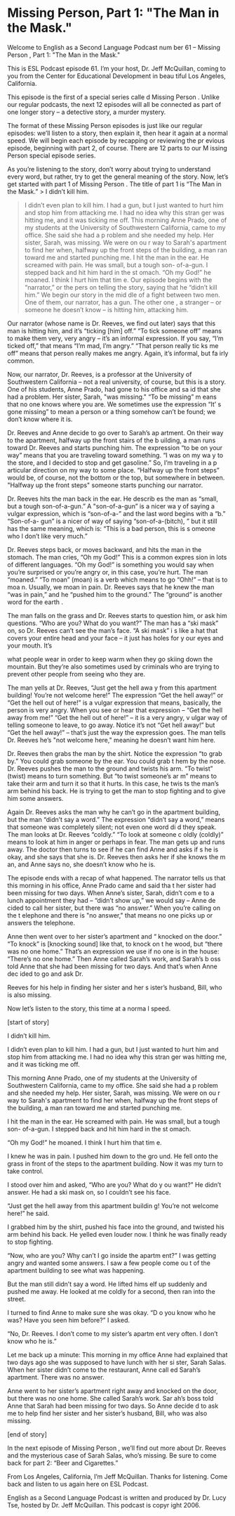 # Missing Person, Part 1: "The Man in the Mask."

Welcome to English as a Second Language Podcast num ber 61 – Missing Person , Part 1: "The Man in the Mask."

This is ESL Podcast episode 61. I’m your host, Dr. Jeff McQuillan, coming to you from the Center for Educational Development in beau tiful Los Angeles, California.

This episode is the first of a special series calle d Missing Person . Unlike our regular podcasts, the next 12 episodes will all be connected as part of one longer story – a detective story, a murder mystery.

The format of these Missing Person  episodes is just like our regular episodes: we’ll listen to a story, then explain it, then hear  it again at a normal speed. We will begin each episode by recapping or reviewing the pr evious episode, beginning with part 2, of course. There are 12 parts to our M issing Person  special episode series.

As you’re listening to the story, don’t worry about  trying to understand every word, but rather, try to get the general meaning of  the story. Now, let’s get started with part 1 of Missing Person . The title of part 1 is “The Man in the Mask.” > I didn’t kill him.
> I didn’t even plan to kill him. I had a gun, but I just wanted to hurt him and stop him from attacking me. I had no idea why this stran ger was hitting me, and it was ticking me off.
> This morning Anne Prado, one of my students at the University of Southwestern California, came to my office. She said she had a p roblem and she needed my help. Her sister, Sarah, was missing. We were on ou r way to Sarah's apartment to find her when, halfway up the front steps of the  building, a man ran toward me and started punching me.
> I hit the man in the ear. He screamed with pain. He  was small, but a tough son- of-a-gun. I stepped back and hit him hard in the st omach.
> “Oh my God!” he moaned. I think I hurt him that tim e.
> Our episode begins with the “narrator,” or the pers on telling the story, saying that he “didn’t kill him.” We begin our story in the mid dle of a fight between two men. One of them, our narrator, has a gun. The other one , a stranger – or someone he doesn’t know – is hitting him, attacking him.

 Our narrator (whose name is Dr. Reeves, we find out  later) says that this man is hitting him, and it’s “ticking [him] off.” “To tick  someone off” means to make them very, very angry – it’s an informal expression. If you say, “I’m ticked off,” that means “I’m mad, I’m angry.” “That person really tic ks me off” means that person really makes me angry. Again, it’s informal, but fa irly common.

Now, our narrator, Dr. Reeves, is a professor at the University of Southwestern California – not a real university, of course, but this is a story. One of his students, Anne Prado, had gone to his office and sa id that she had a problem. Her sister, Sarah, "was missing." “To be missing” m eans that no one knows where you are. We sometimes use the expression “It’ s gone missing” to mean a person or a thing somehow can’t be found; we don’t know where it is.

Dr. Reeves and Anne decide to go over to Sarah’s ap artment. On their way to the apartment, halfway up the front stairs of the b uilding, a man runs toward Dr. Reeves and starts punching him. The expression “to be on your way” means that you are traveling toward something. “I was on my wa y to the store, and I decided to stop and get gasoline.” So, I’m traveling in a p articular direction on my way to some place. “Halfway up the front steps” would be, of course, not the bottom or the top, but somewhere in between. "Halfway up the front steps" someone starts punching our narrator.

Dr. Reeves hits the man back in the ear. He describ es the man as “small, but a tough son-of-a-gun.” A "son-of-a-gun” is a nicer wa y of saying a vulgar expression, which is “son-of-a-” and the last word begins with a “b.” “Son-of-a- gun” is a nicer of way of saying “son-of-a-(bitch), ” but it still has the same meaning, which is: “This is a bad person, this is s omeone who I don’t like very much.”

Dr. Reeves steps back, or moves backward, and hits the man in the stomach. The man cries, “Oh my God!” This is a common expres sion in lots of different languages. “Oh my God!” is something you would say when you’re surprised or you’re angry or, in this case, you’re hurt. The man  “moaned.” “To moan” (moan) is a verb which means to go “Ohh!” – that is to moa n. Usually, we moan in pain. Dr. Reeves says that he knew the man “was in pain,”  and he “pushed him to the ground.” The “ground” is another word for the earth .

The man falls on the grass and Dr. Reeves starts to  question him, or ask him questions. “Who are you? What do you want?” The man  has a “ski mask” on, so Dr. Reeves can’t see the man’s face. “A ski mask” i s like a hat that covers your entire head and your face – it just has holes for y our eyes and your mouth. It’s

what people wear in order to keep warm when they go  skiing down the mountain. But they’re also sometimes used by criminals who are trying to prevent other people from seeing who they are.

The man yells at Dr. Reeves, “Just get the hell awa y from this apartment building! You’re not welcome here!” The expression “Get the hell away!” or “Get the hell out of here!” is a vulgar expression that means, basically, the person is very angry. When you see or hear that expression – “Get the hell away from me!” “Get the hell out of here!” – it is a very angry, v ulgar way of telling someone to leave, to go away. Notice it’s not “Get hell away!”  but “Get the hell away!” – that’s just the way the expression goes. The man tells Dr.  Reeves he’s "not welcome here," meaning he doesn’t want him here.

Dr. Reeves then grabs the man by the shirt. Notice the expression “to grab by.” You could grab someone by the ear. You could grab t hem by the nose. Dr. Reeves pushes the man to the ground and twists his arm. “To twist” (twist) means to turn something. But “to twist someone’s ar m” means to take their arm and turn it so that it hurts. In this case, he twis ts the man’s arm behind his back. He is trying to get the man to stop fighting and to  give him some answers.

Again Dr. Reeves asks the man why he can’t go in the apartment building, but the man “didn’t say a word.” The expression “didn’t  say a word,” means that someone was completely silent; not even one word di d they speak. The man looks at Dr. Reeves “coldly.” “To look at someone c oldly (coldly)” means to look at him in anger or perhaps in fear. The man gets up  and runs away. The doctor then turns to see if he can find Anne and asks if s he is okay, and she says that she is. Dr. Reeves then asks her if she knows the m an, and Anne says no, she doesn’t know who he is.

The episode ends with a recap of what happened. The  narrator tells us that this morning in his office, Anne Prado came and said tha t her sister had been missing for two days. When Anne’s sister, Sarah, didn’t com e to a lunch appointment they had – “didn’t show up,” we would say – Anne de cided to call her sister, but there was “no answer.” When you’re calling on the t elephone and there is "no answer," that means no one picks up or answers the telephone.

Anne then went over to her sister’s apartment and “ knocked on the door.” “To knock” is [knocking sound] like that, to knock on t he wood, but “there was no one home.” That’s an expression we use if no one is in the house: “There’s no one home.” Then Anne called Sarah’s work, and Sarah’s b oss told Anne that she had been missing for two days. And that’s when Anne dec ided to go and ask Dr.

Reeves for his help in finding her sister and her s ister’s husband, Bill, who is also missing.

Now let’s listen to the story, this time at a norma l speed.

[start of story]

I didn’t kill him.

I didn’t even plan to kill him. I had a gun, but I just wanted to hurt him and stop him from attacking me. I had no idea why this stran ger was hitting me, and it was ticking me off.

This morning Anne Prado, one of my students at the University of Southwestern California, came to my office. She said she had a p roblem and she needed my help. Her sister, Sarah, was missing. We were on ou r way to Sarah's apartment to find her when, halfway up the front steps of the  building, a man ran toward me and started punching me.

I hit the man in the ear. He screamed with pain. He  was small, but a tough son- of-a-gun. I stepped back and hit him hard in the st omach.

“Oh my God!” he moaned. I think I hurt him that tim e.

I knew he was in pain. I pushed him down to the gro und. He fell onto the grass in front of the steps to the apartment building. Now it was my turn to take control.

I stood over him and asked, “Who are you? What do y ou want?” He didn’t answer. He had a ski mask on, so I couldn’t see his  face.

“Just get the hell away from this apartment buildin g! You’re not welcome here!” he said.

I grabbed him by the shirt, pushed his face into the ground, and twisted his arm behind his back. He yelled even louder now. I think  he was finally ready to stop fighting.

“Now, who are you? Why can’t I go inside the apartm ent?” I was getting angry and wanted some answers. I saw a few people come ou t of the apartment building to see what was happening.

But the man still didn’t say a word. He lifted hims elf up suddenly and pushed me away. He looked at me coldly for a second, then ran  into the street.

I turned to find Anne to make sure she was okay. “D o you know who he was? Have you seen him before?” I asked.

“No, Dr. Reeves. I don’t come to my sister’s apartm ent very often. I don’t know who he is.”

Let me back up a minute: This morning in my office Anne had explained that two days ago she was supposed to have lunch with her si ster, Sarah Salas. When her sister didn’t come to the restaurant, Anne call ed Sarah’s apartment. There was no answer.

Anne went to her sister’s apartment right away and knocked on the door, but there was no one home. She called Sarah’s work. Sar ah’s boss told Anne that Sarah had been missing for two days. So Anne decide d to ask me to help find her sister and her sister’s husband, Bill, who was also missing.

[end of story]

In the next episode of Missing Person , we’ll find out more about Dr. Reeves and the mysterious case of Sarah Salas, who’s missing. Be sure to come back for part 2: “Beer and Cigarettes.”

From Los Angeles, California, I’m Jeff McQuillan. Thanks for listening. Come back and listen to us again here on ESL Podcast.

English as a Second Language Podcast is written and  produced by Dr. Lucy Tse, hosted by Dr. Jeff McQuillan. This podcast is copyr ight 2006.

